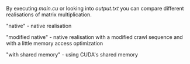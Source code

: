 By executing *main.cu* or looking into *output.txt* you can compare different realisations of matrix multiplication.

"native" - native realisation

"modified native" - native realisation with a modified crawl sequence and with a little memory access 
optimization 


"with shared memory" - using CUDA's shared memory